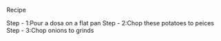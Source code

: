 Recipe

Step - 1:Pour a dosa on a flat pan
Step - 2:Chop these potatoes to peices
Step - 3:Chop onions to grinds
